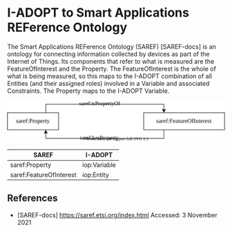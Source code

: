 # I-ADOPT to Smart Applications REFerence Ontology

The Smart Applications REFerence Ontology (SAREF) [SAREF-docs] is an ontology for connecting information collected by devices as part of the Internet of Things.
Its components that refer to what is measured are the FeatureOfInterest and the Property.
The FeatureOfInterest is the whole of what is being measured, so this maps to the I-ADOPT combination of all Entities (and their assigned roles) involved in a Variable and associated Constraints.
The Property maps to the I-ADOPT Variable.

![SAREF overview](./gfx/saref.svg)

| SAREF                   | I-ADOPT      |
|-------------------------|--------------|
| saref:Property          | iop:Variable |
| saref:FeatureOfInterest | iop:Entity   |

## References

* [SAREF-docs] https://saref.etsi.org/index.html Accessed: 3 November 2021
